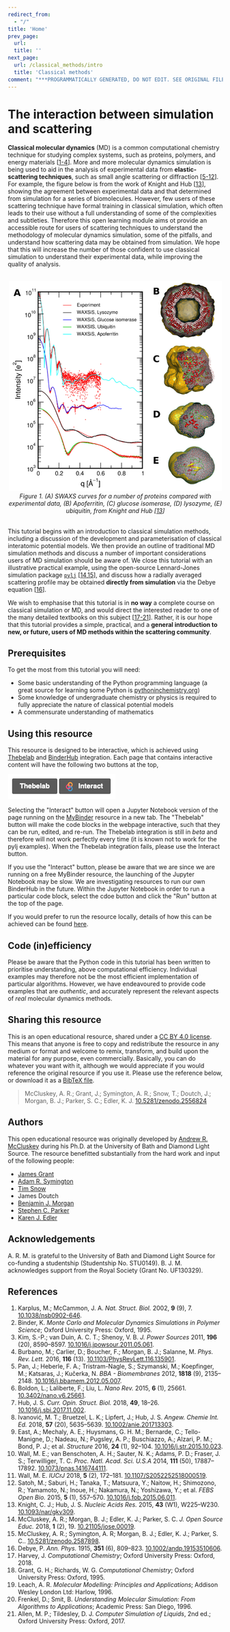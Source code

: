 ```yaml
---
redirect_from:
  - "/"
title: 'Home'
prev_page:
  url: 
  title: ''
next_page:
  url: /classical_methods/intro
  title: 'Classical methods'
comment: "***PROGRAMMATICALLY GENERATED, DO NOT EDIT. SEE ORIGINAL FILES IN /content***"
---
```

# The interaction between simulation and scattering

**Classical molecular dynamics** (MD) is a common computational chemistry technique for studying complex systems, such as proteins, polymers, and energy materials [[1-4](#references)].
More and more molecular dynamics simulation is being used to aid in the analysis of experimental data from **elastic-scattering techniques**, such as small angle scattering or diffraction [[5-12](#references)].
For example, the figure below is from the work of Knight and Hub [[13](#references)], showing the agreement between experimental data and that determined from simulation for a series of biomolecules.
However, few users of these scattering technique have formal training in classical simulation, which often leads to their use without a full understanding of some of the complexities and subtleties.
Therefore this open learning module aims ot provide an accessible route for users of scattering techniques to understand the methodology of molecular dynamics simulation, some of the pitfalls, and understand how scattering data may be obtained from simulation.
We hope that this will increase the number of those confident to use classical simulation to understand their experimental data, while improving the quality of analysis.
<center>
    <br>
    <a href="https://doi.org/10.1093/nar/gkv309"><img src="images/waxsis.png" width="500px"></a><br>
    <i>Figure 1. (A) SWAXS curves for a number of proteins compared with experimental data, (B) Apoferritin, (C) glucose isomerase, (D) lysozyme, (E) ubiquitin, from Knight and Hub [<a href='#references'>13</a>]</i>
    <br><br>
</center>

This tutorial begins with an introduction to classical simulation methods, including a discussion of the development and parameterisation of classical interatomic potential models. We then provide an outline of traditional MD simulation methods and discuss a number of important considerations users of MD simulation should be aware of. We close this tutorial with an illustrative practical example, using the open-source Lennard-Jones simulation package [`pylj`](http://pythoninchemistry.org/pylj) [[14,15](#references)], and discuss how a radially averaged scattering profile may be obtained **directly from simulation** via the Debye equation [[16](#references)].

We wish to emphasise that this tutorial is in **no way** a complete course on classical simulation or MD, and would direct the interested reader to one of the many detailed textbooks on this subject [[17-21](#references)]. Rather, it is our hope that this tutorial provides a simple, practical, and a **general introduction to new, or future, users of MD methods within the scattering community**.

## Prerequisites

To get the most from this tutorial you will need:

- Some basic understanding of the Python programming language (a great source for learning some Python is [pythoninchemistry.org](http://pythoninchemistry.org))
- Some knowledge of undergraduate chemistry or physics is required to fully appreciate the nature of classical potential models
- A commensurate understanding of mathematics

## Using this resource

This resource is designed to be interactive, which is achieved using [Thebelab](https://github.com/minrk/thebelab) and [BinderHub](https://binderhub.readthedocs.io/en/latest/) integration.
Each page that contains interactive content will have the following two buttons at the top,

![](./images/thebebinder.png)

Selecting the "Interact" button will open a Jupyter Notebook version of the page running on the [MyBinder](https://mybinder.org) resource in a new tab.
The "Thebelab" button will make the code blocks in the webpage interactive, such that they can be run, edited, and re-run.
The Thebelab integration is still in *beta* and therefore will not work perfectly every time (it is known not to work for the pylj examples).
When the Thebelab integration fails, please use the Interact button.


If you use the "Interact" button, please be aware that we are since we are running on a free MyBinder resource, the launching of the Jupyter Notebook may be slow.
We are investigating resources to run our own BinderHub in the future.
Within the Jupyter Notebook in order to run a particular code block, select the cdoe button and click the "Run" button at the top of the page.

If you would prefer to run the resource locally, details of how this can be achieved can be found [here](https://github.com/pythoninchemistry/sim_and_scat/blob/master/content/local.md).

## Code (in)efficiency

Please be aware that the Python code in this tutorial has been written to prioritise understanding, above computational efficiency.
Individual examples may therefore not be the most efficient implementation of particular algorithms.
However, we have endeavoured to provide code examples that are *authentic*, and accurately represent the relevant aspects of *real* molecular dynamics methods.

## Sharing this resource

This is an open educational resource, shared under a [CC BY 4.0 license](./LICENSE.md).
This means that anyone is free to copy and redistribute the resource in any medium or format and welcome to remix, transform, and build upon the material for any purpose, even commercially.
Basically, you can do whatever you want with it, although we would appreciate if you would reference the original resource if you use it.
Please use the reference below, or download it as a [BibTeX file](./sim_and_scat.bib).
> McCluskey, A. R.; Grant, J.; Symington, A. R.; Snow, T.; Doutch, J.; Morgan, B. J.; Parker, S. C.; Edler, K. J. [10.5281/zenodo.2556824](http://doi.org/10.5281/zenodo.2556824)


## Authors

This open educational resource was originally developed by [Andrew R. McCluskey](https://orcid.org/0000-0003-3381-5911) during his Ph.D. at the University of Bath and Diamond Light Source.
The resource benefitted substantially from the hard work and input of the following people:
- [James Grant](https://orcid.org/0000-0003-1362-2055)
- [Adam R. Symington](https://orcid.org/0000-0001-6059-497X)
- [Tim Snow](https://orcid.org/0000-0001-7146-6885)
- James Doutch
- [Benjamin J. Morgan](https://orcid.org/0000-0002-3056-8233)
- [Stephen C. Parker](https://orcid.org/0000-0003-3804-0975)
- [Karen J. Edler](https://orcid.org/0000-0001-5822-0127)

## Acknowledgements

A. R. M. is grateful to the University of Bath and Diamond Light Source for co-funding a studentship (Studentship No. STU0149).
B. J. M. acknowledges support from the Royal Society (Grant No. UF130329).

## References

1. Karplus, M.; McCammon, J. A. *Nat. Struct. Biol.* 2002, **9** (9), 7. [10.1038/nsb0902-646](https://doi.org/10.1038/nsb0902-646).
2. Binder, K. *Monte Carlo and Molecular Dynamics Simulations in Polymer Science*; Oxford University Press: Oxford, 1995.
3. Kim, S.-P.; van Duin, A. C. T.; Shenoy, V. B. *J. Power Sources* 2011, **196** (20), 8590–8597. [10.1016/j.jpowsour.2011.05.061](https://doi.org/10.1016/j.jpowsour.2011.05.061).
4. Burbano, M.; Carlier, D.; Boucher, F.; Morgan, B. J.; Salanne, M. *Phys. Rev. Lett.* 2016, **116** (13). [10.1103/PhysRevLett.116.135901](https://doi.org/10.1103/PhysRevLett.116.135901).
5. Pan, J.; Heberle, F. A.; Tristram-Nagle, S.; Szymanski, M.; Koepfinger, M.; Katsaras, J.; Kučerka, N. *BBA - Biomembranes* 2012, **1818** (9), 2135–2148. [10.1016/j.bbamem.2012.05.007](https://doi.org/10.1016/j.bbamem.2012.05.007).
6. Boldon, L.; Laliberte, F.; Liu, L. *Nano Rev.* 2015, **6** (1), 25661. [10.3402/nano.v6.25661](https://doi.org/10.3402/nano.v6.25661).
7. Hub, J. S. *Curr. Opin. Struct. Biol.* 2018, **49**, 18–26. [10.1016/j.sbi.2017.11.002](https://doi.org/10.1016/j.sbi.2017.11.002).
8. Ivanović, M. T.; Bruetzel, L. K.; Lipfert, J.; Hub, J. S. *Angew. Chemie Int. Ed.* 2018, **57** (20), 5635–5639. [10.1002/anie.201713303](https://doi.org/10.1002/anie.201713303).
9. East, A.; Mechaly, A. E.; Huysmans, G. H. M.; Bernarde, C.; Tello-Manigne, D.; Nadeau, N.; Pugsley, A. P.; Buschiazzo, A.; Alzari, P. M.; Bond, P. J.; et al. *Structure* 2016, **24** (1), 92–104. [10.1016/j.str.2015.10.023](https://doi.org/10.1016/j.str.2015.10.023).
10. Wall, M. E.; van Benschoten, A. H.; Sauter, N. K.; Adams, P. D.; Fraser, J. S.; Terwilliger, T. C. *Proc. Natl. Acad. Sci. U.S.A* 2014, **111** (50), 17887–17892. [10.1073/pnas.1416744111](https://doi.org/10.1073/pnas.1416744111).
11. Wall, M. E. *IUCrJ* 2018, **5** (2), 172–181. [10.1107/S2052252518000519](https://doi.org/10.1107/S2052252518000519).
12. Satoh, M.; Saburi, H.; Tanaka, T.; Matsuura, Y.; Naitow, H.; Shimozono, R.; Yamamoto, N.; Inoue, H.; Nakamura, N.; Yoshizawa, Y.; et al. *FEBS Open Bio.* 2015, **5** (1), 557–570. [10.1016/j.fob.2015.06.011](https://doi.org/10.1016/j.fob.2015.06.011).
13. Knight, C. J.; Hub, J. S. *Nucleic Acids Res.* 2015, **43** (W1), W225–W230. [10.1093/nar/gkv309](https://doi.org/10.1093/nar/gkv309).
14. McCluskey, A. R.; Morgan, B. J.; Edler, K. J.; Parker, S. C. *J. Open Source Educ.* 2018, **1** (2), 19. [10.21105/jose.00019](https://doi.org/10.21105/jose.00019).
15. McCluskey, A. R.; Symington, A. R; Morgan, B. J.; Edler, K. J.; Parker, S. C.. [10.5281/zenodo.2587898](http://doi.org/10.5281/zenodo.2587898).
16. Debye, P. *Ann. Phys.* 1915, **351** (6), 809–823. [10.1002/andp.19153510606](https://doi.org/10.1002/andp.19153510606).
17. Harvey, J. *Computational Chemistry*; Oxford University Press: Oxford, 2018.
18. Grant, G. H.; Richards, W. G. *Computational Chemistry*; Oxford University Press: Oxford, 1995.
19. Leach, A. R. *Molecular Modelling: Principles and Applications*; Addison Wesley London Ltd: Harlow, 1996.
20. Frenkel, D.; Smit, B. *Understanding Molecular Simulation: From Algorithms to Applications*; Academic Press: San Diego, 1996.
21. Allen, M. P.; Tildesley, D. J. *Computer Simulation of Liquids*, 2nd ed.; Oxford University Press: Oxford, 2017.
